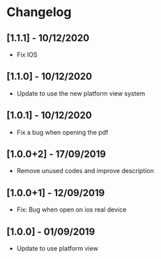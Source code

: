 # Changelog

## [1.1.1] - 10/12/2020

* Fix IOS

## [1.1.0] - 10/12/2020

* Update to use the new platform view system

## [1.0.1] - 10/12/2020

* Fix a bug when opening the pdf

## [1.0.0+2] - 17/09/2019

* Remove unused codes and improve description

## [1.0.0+1] - 12/09/2019

* Fix: Bug when open on ios real device

## [1.0.0] - 01/09/2019

* Update to use platform view
